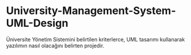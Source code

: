 # University-Management-System-UML-Design
Üniversite Yönetim Sistemini belirtilen kriterlerce, UML tasarımı kullanarak yazılımın nasıl olacağını belirten projedir.


